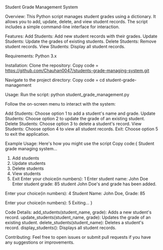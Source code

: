 Student Grade Management System

Overview:
This Python script manages student grades using a dictionary. It allows you to add, update, delete, and view student records. The script includes a simple command-line interface for interaction.

Features:
Add Students: Add new student records with their grades.
Update Students: Update the grades of existing students.
Delete Students: Remove student records.
View Students: Display all student records.

Requirements:
Python 3.x

Installation:
Clone the repository:
Copy code = https://github.com/Chauhan0047/students-grade-managing-system.git


Navigate to the project directory:
Copy code = cd student-grade-management


Usage:
Run the script: python student_grade_management.py


Follow the on-screen menu to interact with the system:

Add Students: Choose option 1 to add a student's name and grade.
Update Students: Choose option 2 to update the grade of an existing student.
Delete Students: Choose option 3 to delete a student's record.
View Students: Choose option 4 to view all student records.
Exit: Choose option 5 to exit the application.


Example Usage:
Here's how you might use the script
Copy code:{
Student grade managing system...
1. Add students
2. Update students
3. Delete students
4. View students
5. Exit
Enter your choice(in numbers): 1
Enter student name: John Doe
Enter student grade: 85
student John Doe's and grade has been added.

Enter your choice(in numbers): 4
Student Name: John Doe, Grade: 85

Enter your choice(in numbers): 5
Exiting...
}

Code Details:
add_students(student_name, grade): Adds a new student's record.
update_students(student_name, grade): Updates the grade of an existing student.
delete_students(student_name): Deletes a student's record.
display_students(): Displays all student records.

Contributing:
Feel free to open issues or submit pull requests if you have any suggestions or improvements.

